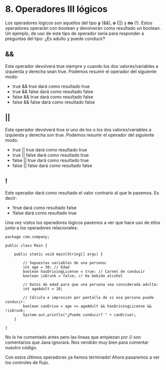 # 8. Operadores III lógicos

Los operadores lógicos son aquellos del tipo **y** (&&), **o** (||) y **no** (!). Estos operadores operarán con boolean y devolverán como resultado un boolean. Un ejemplo, de uso de este tipo de operador sería para responder a preguntas del tipo: ¿Es adulto y puede conducir?

## &&

Este operador devolverá true siempre y cuando los dos valores/variables a izquierda y derecha sean true. Podemos resumir el operador del siguiente modo:

* true && true dará como resultado true
* true && false dará como resultado false
* false && true dará como resultado false
* false && false dará como resultado false

## ||

Este operador devolverá true si uno de los o los dos valores/variables a izquierda y derecha son true. Podemos resumir el operador del siguiente modo:

* true || true dará como resultado true
* true || false dará como resultado true
* false || true dará como resultado true
* false || false dará como resultado false

## !

Este operador dará como resultado el valor contrario al que le pasemos. Es decir:

* !true dará como resultado false
* !false dará como resultado true

Una vez vistos los operadores lógicos pasemos a ver que hace uso de ellos junto a los operadores relacionales:

```
package com.company;  
  
public class Main {  
  
    public static void main(String[] args) {  
  
        // Supuestas variables de una persona:  
        int age = 30; // Edad  
        boolean hasDrivingLicense = true; // Carnet de conducir
        boolean isDrunk = false; // Ha bebido alcohol  
  
        // Datos de edad para que una persona sea considerada adulta:
        int ageAdult = 18;  
  
        // Cálculo e impresión por pantalla de si esa persona puede conducir:
        boolean canDrive = age >= ageAdult && hasDrivingLicense && !isDrunk;  
        System.out.println("¿Puede conducir? " + canDrive);  
    }  
  
}
```
No lo he comentado antes pero las lineas que empiezan por // son comentarios que Java ignorará. Nos vendrán muy bien para comentar nuestro código.

Con estos últimos operadores ya hemos terminado! Ahora pasaremos a ver los controles de flujo.